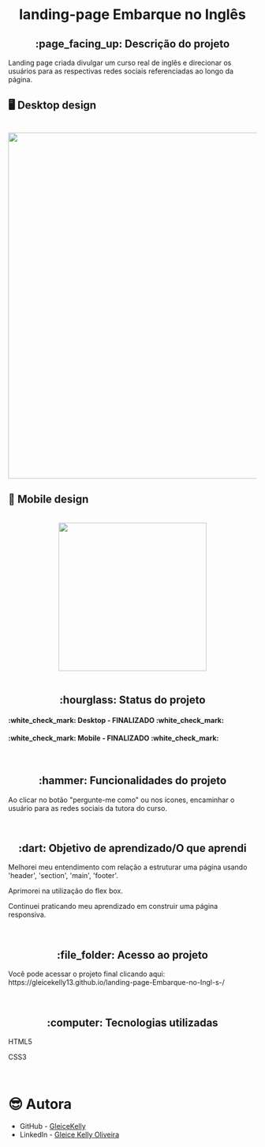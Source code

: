 <h1 align="center">landing-page Embarque no Inglês</h1>
<h2 align="center">:page_facing_up: Descrição do projeto</h2>
Landing page criada divulgar um curso real de inglês e direcionar os usuários para as respectivas redes sociais referenciadas ao longo da página.
<br>

## :desktop_computer: Desktop design
<br>
<div align="center">
<img src="https://user-images.githubusercontent.com/80974593/191631100-a3ce8ae9-30c3-436d-8447-1ee881fc32c2.png" width="700">
</div>

## :iphone: Mobile design
<br>
<div align="center">
<img src="https://user-images.githubusercontent.com/80974593/191631591-f23c527f-02bb-4abe-a2cc-6c00e9b20dfa.png" width="300">
</div>
<br>

<h2 align="center">:hourglass: Status do projeto </h2>
<h4>:white_check_mark: Desktop - FINALIZADO :white_check_mark: </h4> 
<h4>:white_check_mark: Mobile - FINALIZADO :white_check_mark: </h4>
<br>
  
<h2 align="center">:hammer: Funcionalidades do projeto </h2>
<p>Ao clicar no botão "pergunte-me como" ou nos ícones, encaminhar o usuário para as redes sociais da tutora do curso.</p>
<br>

<h2 align="center"> :dart: Objetivo de aprendizado/O que aprendi </h2>
<p>Melhorei meu entendimento com relação a estruturar uma página usando 'header', 'section', 'main', 'footer'.</p>
<p>Aprimorei na utilização do flex box.</p>
<p>Continuei praticando meu aprendizado em construir uma página responsiva.</p>
<br>

<h2 align="center"> :file_folder: Acesso ao projeto </h2>
<p> Você pode acessar o projeto final clicando aqui: https://gleicekelly13.github.io/landing-page-Embarque-no-Ingl-s-/ </p>

<br>
<h2 align="center"> :computer: Tecnologias utilizadas </h2>
<p>HTML5</p>
<p>CSS3</p>
<br>

# :sunglasses: Autora

- GitHub - [GleiceKelly](https://https://github.com/gleicekelly13)
- LinkedIn - [Gleice Kelly Oliveira](https://https://www.linkedin.com/in/gleicekelly13/)


 
 
